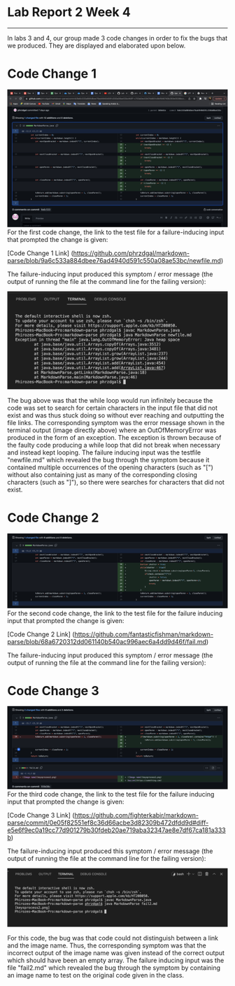 # Lab Report 2 Week 4
---
In labs 3 and 4, our group made 3 code changes in order to fix the bugs that we produced. They are displayed and elaborated upon below. 

# Code Change 1
![Image 1](LL1.png)
For the first code change, the link to the test file for a failure-inducing input that prompted the change is given: 

[Code Change 1 Link] (https://github.com/phrzdgal/markdown-parse/blob/9a6c533a884dbee76ad4940d591c550a08ae53bc/newfile.md)

The failure-inducing input produced this symptom / error message (the output of running the file at the command line for the failing version):

![Image 11](ZZ.png)

The bug above was that the while loop would run infinitely because the code was set to search for certain characters in the input file that did not exist and was thus stuck doing so without ever reaching and outputting the file links. The corresponding symptom was the error message shown in the terminal output (image directly above) where an OutOfMemoryError was produced in the form of an exception. The exception is thrown because of the faulty code producing a while loop that did not break when necessary and instead kept looping. The failure inducing input was the testfile "newfile.md" which revealed the bug through the symptom because it contained multiple occurrences of the opening characters (such as "[") without also containing just as many of the corresponding closing characters (such as "]"), so there were searches for characters that did not exist. 

# Code Change 2
![Image 2](LL2.png)
For the second code change, the link to the test file for the failure inducing input that prompted the change is given: 

[Code Change 2 Link] (https://github.com/fantasticfishman/markdown-parse/blob/68a6720312dd061140b540ac996aec6a4dd9d46f/fail.md)

The failure-inducing input produced this symptom / error message (the output of running the file at the command line for the failing version): 



# Code Change 3
![Image 3](LL3.png)
For the third code change, the link to the test file for the failure inducing input that prompted the change is given: 

[Code Change 3 Link] (https://github.com/fighterkabir/markdown-parse/commit/0e05f82551ef8c36d66acbe3d82309b472dfdd9d#diff-e5e6f9ec0a19cc77d901279b30fdeb20ae719aba32347ae8e7df67ca181a333b)

The failure-inducing input produced this symptom / error message (the output of running the file at the command line for the failing version):

![Image 33](ZZ2.png)

For this code, the bug was that code could not distinguish between a link and the image name. Thus, the corresponding symptom was that the incorrect output of the image name was given instead of the correct output which should have been an empty array. The failure inducing input was the file "fail2.md" which revealed the bug through the symptom by containing an image name to test on the original code given in the class. 






